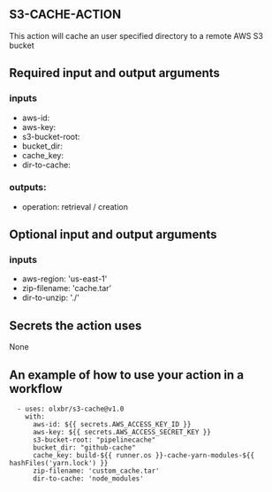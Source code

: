 ## S3-CACHE-ACTION

This action will cache an user specified directory to a remote AWS S3 bucket

## Required input and output arguments

### inputs

  * aws-id:
  * aws-key: 
  * s3-bucket-root: 
  * bucket_dir:
  * cache_key:
  * dir-to-cache:

### outputs:

  * operation: retrieval / creation

## Optional input and output arguments
  
### inputs

  * aws-region: 'us-east-1'
  * zip-filename: 'cache.tar'
  * dir-to-unzip: './'
    
## Secrets the action uses

None

## An example of how to use your action in a workflow

```
  - uses: olxbr/s3-cache@v1.0
    with:
      aws-id: ${{ secrets.AWS_ACCESS_KEY_ID }}
      aws-key: ${{ secrets.AWS_ACCESS_SECRET_KEY }}
      s3-bucket-root: "pipelinecache"   
      bucket_dir: "github-cache"
      cache_key: build-${{ runner.os }}-cache-yarn-modules-${{ hashFiles('yarn.lock') }}
      zip-filename: 'custom_cache.tar'
      dir-to-cache: 'node_modules' 
```
